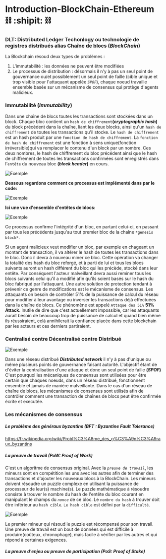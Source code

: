 # Introduction-BlockChain-Ethereum  :chains: :shipit: :chains:

### __DLT: Distributed Ledger Techonlogy ou technologie de registres distribués alias Chaîne de blocs (*BlockChain*)__

La Blockchain résoud deux types de problèmes : 

1. L'immutabilité : les données ne peuvent être modifiées
2. Le processus de distribution : désormais il n'y à pas un seul point de gouvernance ou/et possiblement un seul point de faille (cible unique et trop visible pour l'attaquant appelée *`SPOF`*), chaque noeud travaille ensemble basée sur un mécanisme de consensus qui protège d'agents malicieux.

### __Immutabilité (*Immutability*)__

Dans une chaîne de blocs toutes les transactions sont stockées dans un block. Chaque bloc contient un `hash de chiffrement`__(*cryptographic hash*)__ du block précédent dans la chaîne, liant les deux blocks, ainsi qu'un `hash de chiffrement` de toutes les transactions qu'il stocke.
Le `hash de chiffrement` est un hash produit par une `fonction de hash de chiffrement`.
La `fonction de hash de chiffrement` est une fonction à sens unique(fonction irréversible)qui va remplacer le contenu d'un block par un nombre.
Ces deux nombres, le hash de chiffrement du bloc précédent ainsi que le hash de chiffrement de toutes les transactions confirmées sont enregistrés dans l'`entête` du  nouveau bloc __(*block header*)__ en cours.


 ![Exemple](https://raw.githubusercontent.com/AbsoluteVirtueXI/alyra-courses/master/res/blockchain.jpeg)
 
 __Dessous regardons comment ce processus est implémenté dans par le code:__
 
 ![Exemple](https://raw.githubusercontent.com/AbsoluteVirtueXI/alyra-courses/master/res/codeview.jpg)
 
 __Ici une vue d'ensemble d'entêtes de blocs:__
 
 ![Exemple](https://raw.githubusercontent.com/AbsoluteVirtueXI/alyra-courses/master/res/blockheader.png)
 
 Ce processus confirme l'intégrité d'un bloc, en partant celui-ci, en passant par tous les précédents jusqu'au tout premier bloc de la chaîne `*genesis block*`.
 
 Si un agent malicieux veut modifier un bloc, par exemple en chageant un montant de transaction, il va altérer le hash de toutes les transactions dans le bloc. Donc il devra à nouveau miner ce bloc. Cette opération va changer la totalité des hash du bloc reforgé, et à parti de lui et tous les blocs suivants auront un hash différent du bloc qui les précède, stocké dans leur entête. Par conséquent l'acteur malveillant devra aussi reminer tous les blocs suivants celui qu'il a modifié afin qu'ils soient basés sur le hash du bloc fabriqué par l'attaquant.
 Une autre solution de protection tendant à prévenir ce genre de modifications est le mécanisme de consensus. Les attaquants on besoin de contrôler 51% de la puissance de calcul du réseau pour modifier à leur avantage ou inverser les transactions déjà effectuées dans la chaîne de blocs. Ce phénomène est appelé `Attaque des 51%` __51% Attack__. Inutile de dire que c'est actuellement impossible, car les attaquants aurait besoin de beaucoup trop de puissance de calcul et quand bien même ils réussiraient, celà annihilerait la confiance placée dans cette blockchain par les acteurs et ces derniers partiraient.
 

### __Centralisé contre Décentralisé contre Distribué__

![Exemple](https://raw.githubusercontent.com/AbsoluteVirtueXI/alyra-courses/master/res/CDD.png)

 Dans une réseau distribué __*Distributed network*__ il n'y à pas d'unique ou même plusieurs points de gouvernance faisant autorité. L'objectif étant de d'éviter la centralisation d'une attaque et donc un seul point de faille __(*SPOF*)__ C'est pourquoi les mécaniques de consensus sont utilisées pour être certain que chaques noeuds, dans un réseau distribué, fonctionnent ensemble et jamais de manière malveillante.
 Dans le cas d'un réseau de chaîne de blocs, les mécanismes de consensus sont utilisés afin de contrôler comment une transaction de chaînes de blocs peut être confirmée écrite et executée.


### __Les mécanismes de consensus__
 
##### Le problème des généraux byzantins (*BFT :  Byzantine Fault Tolerance*)

https://fr.wikipedia.org/wiki/Probl%C3%A8me_des_g%C3%A9n%C3%A9raux_byzantins


##### La preuve de travail __(*PoW: Proof of Work*)__

C'est un algoritme de consensus original. Avec la *`preuve de travail`*, les mineurs sont en compétition les uns avec les autres afin de terminer des transactions et d'ajouter les nouveaux blocs à la BlockChain.
Les mineurs doivent résoudre un puzzle complexe en utilisant la puissance de processeur de leur(s) machine(s).
Le puzzle mathématique à résoudre consiste à trouver le nombre du hash de l'entête du bloc courant en manipulant le champs du *`nonce`* de ce bloc.
Le `nombre du hash` à trouver doit être inférieur au `hash cible`. `Le hash cible` est défini par la `difficulté`.

![Exemple](https://raw.githubusercontent.com/AbsoluteVirtueXI/alyra-courses/master/res/bitcoin_block_hashing.jpg)

Le premier mineur qui résoud le puzzle est récompensé pour son travail.
Une preuve de travail est un bout de données qui est difficile à produire(coûteux, chronophage), mais facile à vérifier par les autres et qui répond à certaines exigences.

##### La preuve d'enjeu ou preuve de participation __(*PoS: Proof of Stake*)__










 
 
 
 
